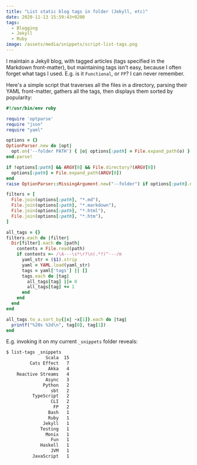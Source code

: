 ```yaml
---
title: "List static blog tags in folder (Jekyll, etc)"
date: 2020-11-13 15:59:43+0200
tags:
  - Blogging
  - Jekyll
  - Ruby
image: /assets/media/snippets/script-list-tags.png
---
```


I maintain a Jekyll blog, with tagged articles (tags specified in the Markdown front-matter), but maintaining tags isn't easy, because I often forget what tags I used. E.g. is it `Functional`, or `FP`? I can never remember.

Here's a simple script that traverses all the files in a directory, parsing their YAML front-matter, gathers all the tags, then displays them sorted by popularity:

```ruby
#!/usr/bin/env ruby

require 'optparse'
require "json"
require "yaml"

options = {}
OptionParser.new do |opt|
  opt.on('--folder PATH') { |o| options[:path] = File.expand_path(o) }
end.parse!

if !options[:path] && ARGV[0] && File.directory?(ARGV[0])
  options[:path] = File.expand_path(ARGV[0])
end
raise OptionParser::MissingArgument.new("--folder") if options[:path].nil?

filters = [
  File.join(options[:path], "*.md"),
  File.join(options[:path], "*.markdown"),
  File.join(options[:path], "*.html"),
  File.join(options[:path], "*.htm"),
]

all_tags = {}
filters.each do |filter|
  Dir[filter].each do |path|
    contents = File.read(path)
    if contents =~ /\A---\s*\r?\n(.*?)^---/m
      yaml_str = ($1).strip
      yaml = YAML.load(yaml_str)
      tags = yaml['tags'] || []
      tags.each do |tag|
        all_tags[tag] ||= 0
        all_tags[tag] += 1
      end
    end
  end
end

all_tags.to_a.sort_by{|x| -x[1]}.each do |tag|
  printf("%20s %3d\n", tag[0], tag[1])
end
```

E.g. invoking it on my current `_snippets` folder reveals:

```sh
$ list-tags _snippets
               Scala  15
         Cats Effect   7
                Akka   4
    Reactive Streams   4
               Async   3
              Python   2
                 sbt   2
          TypeScript   2
                 CLI   2
                  FP   2
                Bash   1
                Ruby   1
              Jekyll   1
             Testing   1
               Monix   1
                 Fun   1
             Haskell   1
                 JVM   1
          JavaScript   1
```